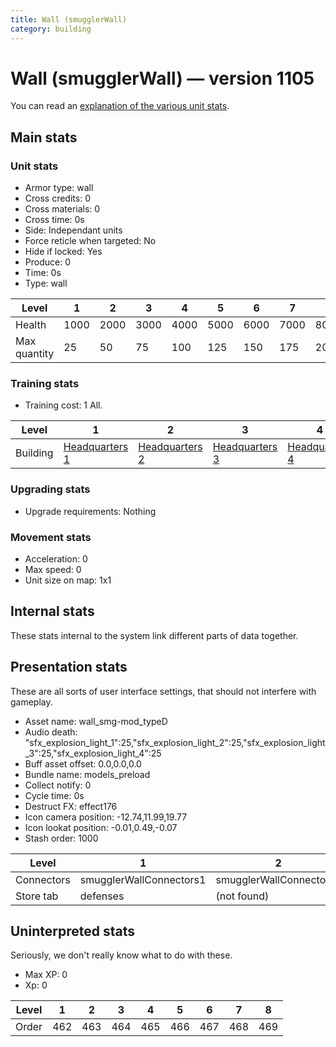 ```yaml
---
title: Wall (smugglerWall)
category: building
---
```


# Wall (smugglerWall) — version 1105

You can read an [explanation  of the various unit stats](unitexplained.md).

## Main stats

### Unit stats

  * Armor type: wall
  * Cross credits: 0
  * Cross materials: 0
  * Cross time: 0s
  * Side: Independant units
  * Force reticle when targeted: No
  * Hide if locked: Yes
  * Produce: 0
  * Time: 0s
  * Type: wall

|Level       |1   |2   |3   |4   |5   |6   |7   |8   |
|------------|----|----|----|----|----|----|----|----|
|Health      |1000|2000|3000|4000|5000|6000|7000|8000|
|Max quantity|25  |50  |75  |100 |125 |150 |175 |200 |


### Training stats

  * Training cost: 1 All.

|Level   |1                                |2                                |3                                |4                                |5                                |6                                |7                                |8                                |
|--------|---------------------------------|---------------------------------|---------------------------------|---------------------------------|---------------------------------|---------------------------------|---------------------------------|---------------------------------|
|Building|[Headquarters 1](smugglerHQ.html)|[Headquarters 2](smugglerHQ.html)|[Headquarters 3](smugglerHQ.html)|[Headquarters 4](smugglerHQ.html)|[Headquarters 5](smugglerHQ.html)|[Headquarters 6](smugglerHQ.html)|[Headquarters 7](smugglerHQ.html)|[Headquarters 8](smugglerHQ.html)|


### Upgrading stats

  * Upgrade requirements: Nothing

### Movement stats

  * Acceleration: 0
  * Max speed: 0
  * Unit size on map: 1x1

## Internal stats

These stats internal to the system link different parts of data together.


## Presentation stats

These are all sorts of user interface settings, that should not interfere with gameplay.

  * Asset name: wall_smg-mod_typeD
  * Audio death: "sfx_explosion_light_1":25,"sfx_explosion_light_2":25,"sfx_explosion_light_3":25,"sfx_explosion_light_4":25
  * Buff asset offset: 0.0,0.0,0.0
  * Bundle name: models_preload
  * Collect notify: 0
  * Cycle time: 0s
  * Destruct FX: effect176
  * Icon camera position: -12.74,11.99,19.77
  * Icon lookat position: -0.01,0.49,-0.07
  * Stash order: 1000

|Level     |1                      |2                      |3                      |4                      |5                      |6                      |7                      |8                      |
|----------|-----------------------|-----------------------|-----------------------|-----------------------|-----------------------|-----------------------|-----------------------|-----------------------|
|Connectors|smugglerWallConnectors1|smugglerWallConnectors2|smugglerWallConnectors3|smugglerWallConnectors4|smugglerWallConnectors5|smugglerWallConnectors6|smugglerWallConnectors7|smugglerWallConnectors8|
|Store tab |defenses               |(not found)            |(not found)            |(not found)            |(not found)            |(not found)            |(not found)            |(not found)            |


## Uninterpreted stats

Seriously, we don't really know what to do with these.

  * Max XP: 0
  * Xp: 0

|Level|1  |2  |3  |4  |5  |6  |7  |8  |
|-----|---|---|---|---|---|---|---|---|
|Order|462|463|464|465|466|467|468|469|


